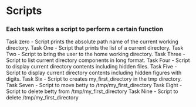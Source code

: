 # Scripts
### Each task writes a script to perform a certain function
Task zero - Script prints the absolute path name of the current working directory.
Task One - Script that prints the list of a current directory.
Task Two - Script to bring the user to the home working directory.
Task Three - Script to list current directory components in long format.
Task Four - Script to display current directory contents including hidden files.
Task Five - Script to display current directory contents including hidden figures with digits.
Task Six - Script to creates my_first_directory in the tmp directory.
Task Seven - Script to move betty to /tmp/my_first_directory
Task Eight - Script to delete betty from /tmp/my_first_directory
Task Nine - Script to delete /tmp/my_first_directory
